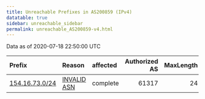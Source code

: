 ```yaml
---
title: Unreachable Prefixes in AS200859 (IPv4)
datatable: true
sidebar: unreachable_sidebar
permalink: unreachable_AS200859-v4.html
---
```


Data as of 2020-07-18 22:50:00 UTC


<div class="datatable-begin"></div>

| Prefix                                                 | Reason                                                                                                 | affected   |   Authorized AS |   MaxLength | Anchor                                           |   unreachable /24s |
|:-------------------------------------------------------|:-------------------------------------------------------------------------------------------------------|:-----------|----------------:|------------:|:-------------------------------------------------|-------------------:|
| [154.16.73.0/24](https://stat.ripe.net/154.16.73.0/24) | [INVALID ASN](https://rpki-validator.ripe.net/announcement-preview?asn=AS200859&prefix=154.16.73.0/24) | complete   |           61317 |          24 | [AfriNIC](unreachable_AfriNIC_RPKI_Root-v4.html) |                  1 |

<div class="datatable-end"></div>